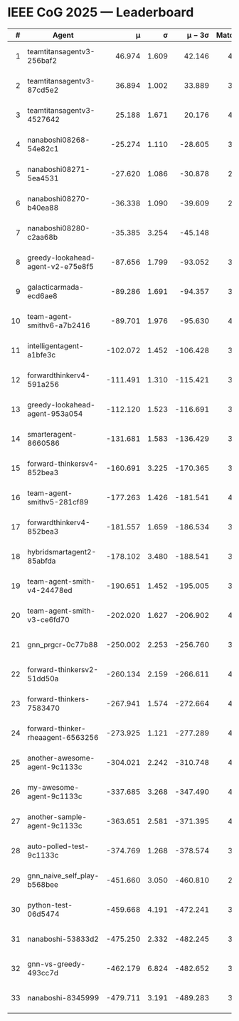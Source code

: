 # IEEE CoG 2025 — Leaderboard

| # | Agent | μ | σ | μ − 3σ | Matches | Updated |
|---:|---|---:|---:|---:|---:|---|
| 1 | teamtitansagentv3-256baf2 | 46.974 | 1.609 | 42.146 | 4252 | 2025-08-28 07:19 |
| 2 | teamtitansagentv3-87cd5e2 | 36.894 | 1.002 | 33.889 | 3958 | 2025-08-28 07:19 |
| 3 | teamtitansagentv3-4527642 | 25.188 | 1.671 | 20.176 | 4194 | 2025-08-28 07:19 |
| 4 | nanaboshi08268-54e82c1 | -25.274 | 1.110 | -28.605 | 3878 | 2025-08-28 07:19 |
| 5 | nanaboshi08271-5ea4531 | -27.620 | 1.086 | -30.878 | 2420 | 2025-08-28 07:19 |
| 6 | nanaboshi08270-b40ea88 | -36.338 | 1.090 | -39.609 | 2778 | 2025-08-28 07:19 |
| 7 | nanaboshi08280-c2aa68b | -35.385 | 3.254 | -45.148 | 580 | 2025-08-28 07:19 |
| 8 | greedy-lookahead-agent-v2-e75e8f5 | -87.656 | 1.799 | -93.052 | 3114 | 2025-08-28 07:19 |
| 9 | galacticarmada-ecd6ae8 | -89.286 | 1.691 | -94.357 | 3600 | 2025-08-28 07:19 |
| 10 | team-agent-smithv6-a7b2416 | -89.701 | 1.976 | -95.630 | 4240 | 2025-08-28 07:19 |
| 11 | intelligentagent-a1bfe3c | -102.072 | 1.452 | -106.428 | 3893 | 2025-08-28 07:19 |
| 12 | forwardthinkerv4-591a256 | -111.491 | 1.310 | -115.421 | 3332 | 2025-08-28 07:19 |
| 13 | greedy-lookahead-agent-953a054 | -112.120 | 1.523 | -116.691 | 3874 | 2025-08-28 07:19 |
| 14 | smarteragent-8660586 | -131.681 | 1.583 | -136.429 | 3289 | 2025-08-28 07:19 |
| 15 | forward-thinkersv4-852bea3 | -160.691 | 3.225 | -170.365 | 3283 | 2025-08-28 07:19 |
| 16 | team-agent-smithv5-281cf89 | -177.263 | 1.426 | -181.541 | 4080 | 2025-08-28 07:19 |
| 17 | forwardthinkerv4-852bea3 | -181.557 | 1.659 | -186.534 | 3092 | 2025-08-28 07:19 |
| 18 | hybridsmartagent2-85abfda | -178.102 | 3.480 | -188.541 | 3289 | 2025-08-28 07:19 |
| 19 | team-agent-smith-v4-24478ed | -190.651 | 1.452 | -195.005 | 3914 | 2025-08-28 07:19 |
| 20 | team-agent-smith-v3-ce6fd70 | -202.020 | 1.627 | -206.902 | 4114 | 2025-08-28 07:19 |
| 21 | gnn_prgcr-0c77b88 | -250.002 | 2.253 | -256.760 | 3380 | 2025-08-28 07:19 |
| 22 | forward-thinkersv2-51dd50a | -260.134 | 2.159 | -266.611 | 4362 | 2025-08-28 07:19 |
| 23 | forward-thinkers-7583470 | -267.941 | 1.574 | -272.664 | 4120 | 2025-08-28 07:19 |
| 24 | forward-thinker-rheaagent-6563256 | -273.925 | 1.121 | -277.289 | 4382 | 2025-08-28 07:19 |
| 25 | another-awesome-agent-9c1133c | -304.021 | 2.242 | -310.748 | 4560 | 2025-08-28 07:19 |
| 26 | my-awesome-agent-9c1133c | -337.685 | 3.268 | -347.490 | 4720 | 2025-08-28 07:19 |
| 27 | another-sample-agent-9c1133c | -363.651 | 2.581 | -371.395 | 4200 | 2025-08-28 07:19 |
| 28 | auto-polled-test-9c1133c | -374.769 | 1.268 | -378.574 | 3640 | 2025-08-28 07:19 |
| 29 | gnn_naive_self_play-b568bee | -451.660 | 3.050 | -460.810 | 2940 | 2025-08-28 07:19 |
| 30 | python-test-06d5474 | -459.668 | 4.191 | -472.241 | 3550 | 2025-08-28 07:19 |
| 31 | nanaboshi-53833d2 | -475.250 | 2.332 | -482.245 | 3460 | 2025-08-28 07:19 |
| 32 | gnn-vs-greedy-493cc7d | -462.179 | 6.824 | -482.652 | 3820 | 2025-08-28 07:19 |
| 33 | nanaboshi-8345999 | -479.711 | 3.191 | -489.283 | 3530 | 2025-08-28 07:19 |
